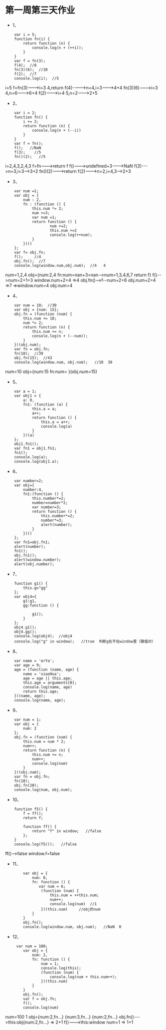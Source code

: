 # 第一周第三天作业
- 1、
```
    var i = 5;
    function fn(i) {
        return function (n) {
            console.log(n + (++i));  
        }
    }
    var f = fn(3);
    f(4);  //8
    fn(3)(6);  //10
    f(2);  //7
    console.log(i);  //5
```
i=5
f=fn(3)--->i=3 4,return
f(4)---->n=4,i=3--->4+4
fn(3)(6)--->i=3  4,n=6--->6+4
f(2)--->i=4 5,n=2--->2+5

- 2、
```
    var i = 2;
    function fn() {
        i += 2;
        return function (n) {
            console.log(n + (--i))
        }
    }
    var f = fn();
    f();   //NaN
    f(3);    //5
    fn()(2);   //5
```
i=2,4,3,2,4,3
f=fn--->return f
f()--->undefined+3--->NaN
f(3)--->n=3,i=3-->3+2
fn()(2)--->return f(2)--->n=2,i=4,3-->2+3

- 3、
```
    var num =1;
    var obj = {
        num : 2,
        fn : (function () {
            this.num *= 2;
            num +=3;
            var num =1;
            return function () {
                    num +=2;
                    this.num +=2
                    console.log(++num);
            }
        })()
    };
    var f= obj.fn;
    f();     //4
    obj.fn();  //7
    console.log(window.num,obj.num);  //4   4
```
num=1,2,4
obj={num:2,4  fn:num=nan+3=nan-->num=1,3,4,6,7 return f}
f()-->num=2+1=3  window.num+2=4  =>4
obj.fn()-->f--num+2=6  obj.num+2=4 =>7
=>window.num=4    obj.num=4

- 4、
```
    var num = 10;  //30
    var obj = {num: 15};
    obj.fn = (function (num) {
        this.num += 10;
        num *= 2;
        return function (n) {
            this.num += n;
            console.log(n + (--num));
        }
    })(obj.num);
    var fn = obj.fn;
    fn(10);  //39
    obj.fn(15);  //43
    console.log(window.num, obj.num);   //10  38
```
num=10
obj={num:15  fn:num= }(obj.num=15)


- 5、
```
    var a = 1;
    var obj1 = {
        a: 0,
        fn1: (function (a) {
            this.a = a;
            a++;
            return function () {
                this.a = a++;
                console.log(a)
            }
        })(a)
    };
    obj1.fn1();
    var fn1 = obj1.fn1;
    fn1();
    console.log(a);
    console.log(obj1.a);
```


- 6、
```
    var number=2;
    var obj={
        number:4,
        fn1:(function () {
            this.number*=2;
            number=number*2;
            var number=3;
            return function () {
                this.number*=2;
                number*=3;
                alert(number);
            }
        })()
    };
    var fn1=obj.fn1;
    alert(number);
    fn1();
    obj.fn1();
    alert(window.number);
    alert(obj.number);
```


- 7、
```
    function g1() {   
        this.g="gg"
    };
    var obj4={
        g1:g1,
        gg:function () {
 
            g1();
        }
    };
    obj4.g1();  
    obj4.gg();    
    console.log(obj4);  //obj4
    console.log("g" in window);   //true  判断g在不在window里（键值对）
```


- 8、
```
    var name = 'erYa';
    var age = 9;
    age = (function (name, age) {
        name = 'xiaoHua';
        age = age || this.age;
        this.age = arguments[0];
        console.log(name, age)
        return this.age;
    })(name, age);   
    console.log(name, age);
```

- 9、
```
    var num = 1;
    var obj = {
        num: 2
    };
    obj.fn = (function (num) {
        this.num = num * 2;
        num++;
        return function (n) {
            this.num += n;
            num++;
            console.log(num)
        }
    })(obj.num);
    var fn = obj.fn;
    fn(10);
    obj.fn(20);
    console.log(num, obj.num);
```
- 10、
```
    function f5() {
        f = ff();   
        return f;

        function ff() {
            return "f" in window;   //false
        };
    } 
    console.log(f5());   //false
```
ff()-->false
window.f=false

- 11、
```
        var obj = {
            num: 0,
            fn: function () {
               var num = 6;
                (function (num) {
                    this.num = ++this.num;
                    num++;
                    console.log(num)  //1
                })(this.num)     //obj的num
            }
        }
        obj.fn(); 
        console.log(window.num, obj.num);   //NaN  0
```



- 12、
```
     var num = 100;
        var obj = {
            num: 2,
            fn: function () {
                num = 1;
                console.log(this);
                (function (num) {
                    console.log(num + this.num++);  
                })(this.num)
            }
        }
        obj.fn();   
        var f = obj.fn;  
        f();   
        console.log(num)  

```
num=100  1
obj={num:2,fn...}  {num:3,fn...} {num:2,fn...}
obj.fn()--->this:obj{num:2,fn...} => 2+1
f()--->this:window   num=1  => 1+1
